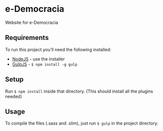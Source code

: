 e-Democracia
=============================

Website for e-Democracia

## Requirements

To run this project you'll need the following installed:

+ [NodeJS](http://nodejs.org) - use the installer
+ [GulpJS](https://github.com/gulpjs/gulp) - `$ npm install -g gulp`

## Setup

Run `$ npm install` inside that directory. (This should install all the plugins needed)

## Usage

To compile the files (.sass and .slim), just run `$ gulp` in the project directory.
